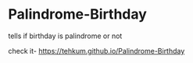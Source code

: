 # Palindrome-Birthday
 tells if birthday is palindrome or not
 
 check it- https://tehkum.github.io/Palindrome-Birthday
